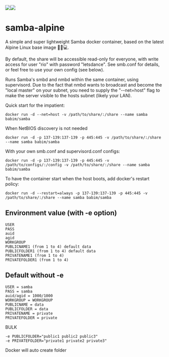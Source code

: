 [![](https://images.microbadger.com/badges/image/babim/samba.svg)](https://microbadger.com/images/babim/samba "Get your own image badge on microbadger.com")[![](https://images.microbadger.com/badges/version/babim/samba.svg)](https://microbadger.com/images/babim/samba "Get your own version badge on microbadger.com")

# samba-alpine
A simple and super lightweight Samba docker container, based on the latest Alpine Linux base image 🐧🐋💻.

By default, the share will be accessible read-only for everyone, with write access for user "rio" with password "letsdance". See smb.conf for details, or feel free to use your own config (see below).

Runs Samba's smbd and nmbd within the same container, using supervisord. Due to the fact that nmbd wants to broadcast
and become the "local master" on your subnet, you need to supply the "--net=host" flag to make the server visible to the hosts subnet (likely your LAN).

Quick start for the impatient:
```shell
docker run -d --net=host -v /path/to/share/:/share --name samba babim/samba
```

When NetBIOS discovery is not needed
```shell
docker run -d -p 137-139:137-139 -p 445:445 -v /path/to/share/:/share --name samba babim/samba
```

With your own smb.conf and supervisord.conf configs:
```shell
docker run -d -p 137-139:137-139 -p 445:445 -v /path/to/configs/:/config -v /path/to/share/:/share --name samba babim/samba
```

To have the container start when the host boots, add docker's restart policy:
```shell
docker run -d --restart=always -p 137-139:137-139 -p 445:445 -v /path/to/share/:/share --name samba babim/samba
```
## Environment value (with -e option)
```
USER
PASS
auid
agid
WORKGROUP
PUBLICNAME1 (from 1 to 4) default data
PUBLICFOLDER1 (from 1 to 4) default data
PRIVATENAME1 (from 1 to 4)
PRIVATEFOLDER1 (from 1 to 4)
```

## Default without -e
```
USER = samba
PASS = samba
auid/agid = 1000/1000
WORKGROUP = WORKGROUP
PUBLICNAME = data
PUBLICFOLDER = data
PRIVATENAME = private
PRIVATEFOLDER = private
```
BULK
```
-e PUBLICFOLDER="public1 public2 public3"
-e PRIVATEFOLDER="private1 private2 private3"
```
Docker will auto create folder

